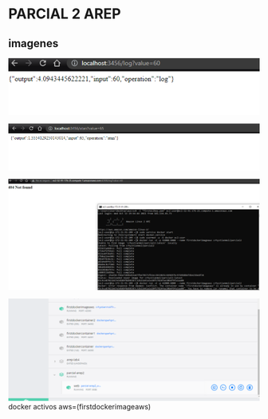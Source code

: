 # PARCIAL 2 AREP
## imagenes

![](./img/imagen1.png)

![](./img/imagen2.png)

![](./img/imagen3.png)

![](./img/imagen4.png)
docker activos aws=(firstdockerimageaws)
